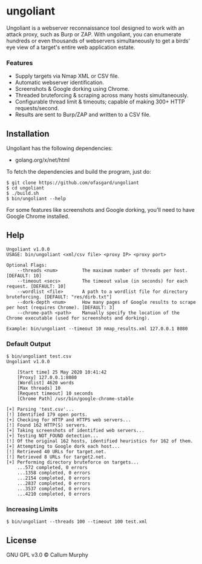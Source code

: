 # ungoliant

Ungoliant is a webserver reconnaissance tool designed to work with an attack proxy, such as Burp or ZAP. With ungoliant, you can enumerate hundreds or even thousands of webservers simultaneously to get a birds' eye view of a target's entire web application estate.

### Features

- Supply targets via Nmap XML or CSV file.
- Automatic webserver identification.
- Screenshots & Google dorking using Chrome.
- Threaded bruteforcing & scraping across many hosts simultaneously.
- Configurable thread limit & timeouts; capable of making 300+ HTTP requests/second.
- Results are sent to Burp/ZAP and written to a CSV file.

## Installation

Ungoliant has the following dependencies:

- golang.org/x/net/html

To fetch the dependencies and build the program, just do:

```shell
$ git clone https://github.com/ofasgard/ungoliant
$ cd ungoliant
$ ./build.sh
$ bin/ungoliant --help
```

For some features like screenshots and Google dorking, you'll need to have Google Chrome installed.

## Help
```shell
Ungoliant v1.0.0
USAGE: bin/ungoliant <xml/csv file> <proxy IP> <proxy port>

Optional Flags:
	--threads <num>			The maximum number of threads per host. [DEFAULT: 10]
	--timeout <secs>		The timeout value (in seconds) for each request. [DEFAULT: 10]
	--wordlist <file>		A path to a wordlist file for directory bruteforcing. [DEFAULT: "res/dirb.txt"]
	--dork-depth <num>		How many pages of Google results to scrape per host (requires Chrome). [DEFAULT: 3]
	--chrome-path <path>	Manually specify the location of the Chrome executable (used for screenshots and dorking).

Example: bin/ungoliant --timeout 10 nmap_results.xml 127.0.0.1 8080
```

### Default Output
```shell
$ bin/ungoliant test.csv
Ungoliant v1.0.0

	[Start time] 25 May 2020 10:41:42
	[Proxy] 127.0.0.1:8080
	[Wordlist] 4620 words
	[Max threads] 10
	[Request timeout] 10 seconds
	[Chrome Path] /usr/bin/google-chrome-stable

[+] Parsing 'test.csv'...
[!] Identified 179 open ports.
[+] Checking for HTTP and HTTPS web servers...
[!] Found 162 HTTP(S) servers.
[+] Taking screenshots of identified web servers...
[+] Testing NOT_FOUND detection...
[!] Of the original 162 hosts, identified heuristics for 162 of them.
[+] Attempting to Google dork each host...
[!] Retrieved 40 URLs for target.net.
[!] Retrieved 8 URLs for target2.net.
[+] Performing directory bruteforce on targets...
	...572 completed, 0 errors
	...1358 completed, 0 errors
	...2154 completed, 0 errors
	...2837 completed, 0 errors
	...3537 completed, 0 errors
	...4210 completed, 0 errors

```

### Increasing Limits
```shell
$ bin/ungoliant --threads 100 --timeout 100 test.xml 
```

## License

GNU GPL v3.0 © Callum Murphy
